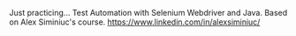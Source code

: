 Just practicing...
Test Automation with Selenium Webdriver and Java.
Based on Alex Siminiuc's course. https://www.linkedin.com/in/alexsiminiuc/